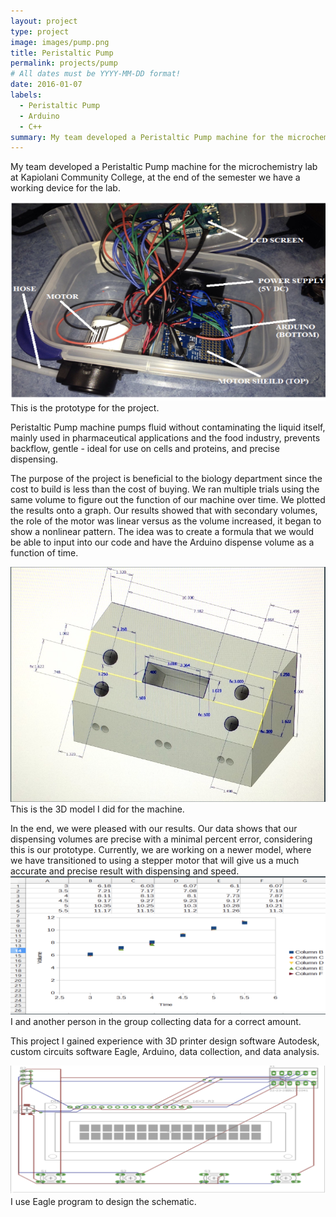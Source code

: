```yaml
---
layout: project
type: project
image: images/pump.png
title: Peristaltic Pump
permalink: projects/pump
# All dates must be YYYY-MM-DD format!
date: 2016-01-07
labels:
  - Peristaltic Pump
  - Arduino
  - C++
summary: My team developed a Peristaltic Pump machine for the microchemistry lab at Kapiolani Community College, at the end of semester we have a working machine for the lab.
---
```


My team developed a Peristaltic Pump machine for the microchemistry lab at Kapiolani Community College, at the end of the semester we have a working device for the lab.

 <img class="ui medium right floated rounded image" src="../images/pump4.png">
 This is the prototype for the project.

Peristaltic Pump machine pumps fluid without contaminating the liquid itself, mainly used in pharmaceutical applications and the food industry, prevents backflow, gentle - ideal for use on cells and proteins, and precise dispensing.

The purpose of the project is beneficial to the biology department since the cost to build is less than the cost of buying. We ran multiple trials using the same volume to figure out the function of our machine over time. We plotted the results onto a graph. Our results showed that with secondary volumes, the role of the motor was linear versus as the volume increased, it began to show a nonlinear pattern. The idea was to create a formula that we would be able to input into our code and have the Arduino dispense volume as a function of time.


<img class="ui medium right floated rounded image" src="../images/pump1.png">
 This is the 3D model I did for the machine.
 
 
In the end, we were pleased with our results. Our data shows that our dispensing volumes are precise with a minimal percent error, considering this is our prototype. Currently, we are working on a newer model, where we have transitioned to using a stepper motor that will give us a much accurate and precise result with dispensing and speed.
 <img class="ui medium right floated rounded image" src="../images/pump2.png">
 I and another person in the group collecting data for a correct amount.
 

This project I gained experience with 3D printer design software Autodesk, custom circuits software Eagle, Arduino, data collection, and data analysis.


<img class="ui medium right floated rounded image" src="../images/pump3.png">
I use Eagle program to design the schematic.


